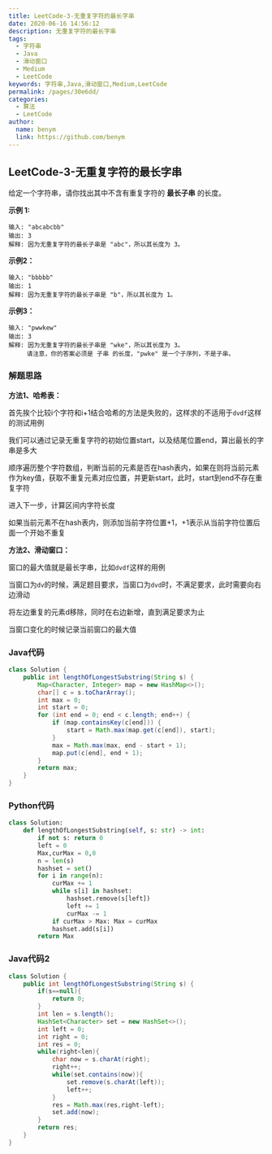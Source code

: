 ```yaml
---
title: LeetCode-3-无重复字符的最长字串
date: 2020-06-16 14:56:12
description: 无重复字符的最长字串
tags: 
  - 字符串
  - Java
  - 滑动窗口
  - Medium
  - LeetCode
keywords: 字符串,Java,滑动窗口,Medium,LeetCode
permalink: /pages/30e6dd/
categories: 
  - 算法
  - LeetCode
author: 
  name: benym
  link: https://github.com/benym
---
```


## LeetCode-3-无重复字符的最长字串

给定一个字符串，请你找出其中不含有重复字符的 **最长子串** 的长度。

 <!--more-->

**示例 1:**

```
输入: "abcabcbb"
输出: 3 
解释: 因为无重复字符的最长子串是 "abc"，所以其长度为 3。
```

**示例2：**

```
输入: "bbbbb"
输出: 1
解释: 因为无重复字符的最长子串是 "b"，所以其长度为 1。
```

**示例3：**

```
输入: "pwwkew"
输出: 3
解释: 因为无重复字符的最长子串是 "wke"，所以其长度为 3。
     请注意，你的答案必须是 子串 的长度，"pwke" 是一个子序列，不是子串。
```

### 解题思路

**方法1、哈希表：**

首先挨个比较i个字符和i+1结合哈希的方法是失败的，这样求的不适用于`dvdf`这样的测试用例

我们可以通过记录无重复字符的初始位置start，以及结尾位置end，算出最长的字串是多大

顺序遍历整个字符数组，判断当前的元素是否在hash表内，如果在则将当前元素作为key值，获取不重复元素对应位置，并更新start，此时，start到end不存在重复字符

进入下一步，计算区间内字符长度

如果当前元素不在hash表内，则添加当前字符位置+1，+1表示从当前字符位置后面一个开始不重复

**方法2、滑动窗口：**

窗口的最大值就是最长字串，比如`dvdf`这样的用例

当窗口为`dv`的时候，满足题目要求，当窗口为`dvd`时，不满足要求，此时需要向右边滑动

将左边重复的元素d移除，同时在右边新增，直到满足要求为止

当窗口变化的时候记录当前窗口的最大值

### Java代码

```java
class Solution {
    public int lengthOfLongestSubstring(String s) {
        Map<Character, Integer> map = new HashMap<>();
        char[] c = s.toCharArray();
        int max = 0;
        int start = 0;
        for (int end = 0; end < c.length; end++) {
            if (map.containsKey(c[end])) {
                start = Math.max(map.get(c[end]), start);
            }
            max = Math.max(max, end - start + 1);
            map.put(c[end], end + 1);
        }
        return max;
    }
}
```

### Python代码

```python
class Solution:
    def lengthOfLongestSubstring(self, s: str) -> int:
        if not s: return 0
        left = 0
        Max,curMax = 0,0
        n = len(s)
        hashset = set()
        for i in range(n):
            curMax += 1
            while s[i] in hashset:
                hashset.remove(s[left])
                left += 1
                curMax -= 1
            if curMax > Max: Max = curMax
            hashset.add(s[i])
        return Max
```

### Java代码2

```java
class Solution {
    public int lengthOfLongestSubstring(String s) {
        if(s==null){
            return 0;
        }
        int len = s.length();
        HashSet<Character> set = new HashSet<>();
        int left = 0;
        int right = 0;
        int res = 0;
        while(right<len){
            char now = s.charAt(right);
            right++;
            while(set.contains(now)){
                set.remove(s.charAt(left));
                left++;
            }
            res = Math.max(res,right-left);
            set.add(now);
        }
        return res;
    }
}
```

